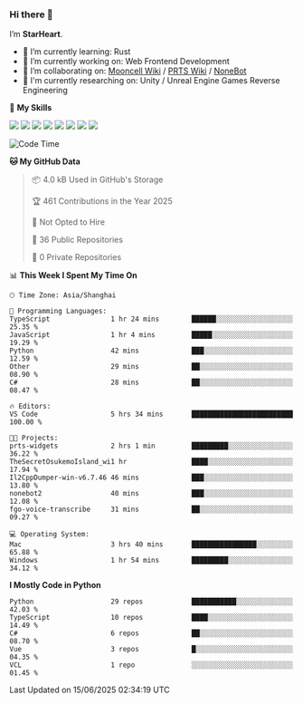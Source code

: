 ### Hi there 👋

I’m **StarHeart**.

- 🌱 I’m currently learning: Rust
- 🔭 I’m currently working on: Web Frontend Development
- 👯 I’m collaborating on: [Mooncell Wiki](https://fgo.wiki/) / [PRTS Wiki](http://prts.wiki/) / [NoneBot](https://github.com/nonebot)
- 🔬 I'm currently researching on: Unity / Unreal Engine Games Reverse Engineering

🌟 **My Skills**

![](https://img.shields.io/badge/-Python-3e74a2?style=flat-square&logo=Python&logoColor=fff)
![](https://img.shields.io/badge/-Node.js-339933?style=flat-square&logo=node.js&logoColor=fff)
![](https://img.shields.io/badge/-Vue-4fc08d?style=flat-square&logo=vue.js&logoColor=fff)
![](https://img.shields.io/badge/-React-2d98ce?style=flat-square&logo=React&logoColor=fff)
![](https://img.shields.io/badge/-TypeScript-3178C6?style=flat-square&logo=TypeScript&logoColor=fff)
![](https://img.shields.io/badge/-Docker-2496ED?style=flat-square&logo=Docker&logoColor=fff)
![](https://img.shields.io/badge/-Linux-000000?style=flat-square&logo=Linux&logoColor=fff)
![](https://img.shields.io/badge/-Dotnet-512bd4?style=flat-square&logo=.net&logoColor=fff)

<!--START_SECTION:waka-->
![Code Time](http://img.shields.io/badge/Code%20Time-1%2C606%20hrs%2053%20mins-blue)

**🐱 My GitHub Data** 

> 📦 4.0 kB Used in GitHub's Storage 
 > 
> 🏆 461 Contributions in the Year 2025
 > 
> 🚫 Not Opted to Hire
 > 
> 📜 36 Public Repositories 
 > 
> 🔑 0 Private Repositories 
 > 
📊 **This Week I Spent My Time On** 

```text
🕑︎ Time Zone: Asia/Shanghai

💬 Programming Languages: 
TypeScript               1 hr 24 mins        ██████░░░░░░░░░░░░░░░░░░░   25.35 % 
JavaScript               1 hr 4 mins         █████░░░░░░░░░░░░░░░░░░░░   19.29 % 
Python                   42 mins             ███░░░░░░░░░░░░░░░░░░░░░░   12.59 % 
Other                    29 mins             ██░░░░░░░░░░░░░░░░░░░░░░░   08.90 % 
C#                       28 mins             ██░░░░░░░░░░░░░░░░░░░░░░░   08.47 % 

🔥 Editors: 
VS Code                  5 hrs 34 mins       █████████████████████████   100.00 % 

🐱‍💻 Projects: 
prts-widgets             2 hrs 1 min         █████████░░░░░░░░░░░░░░░░   36.22 % 
TheSecretOsukemoIsland_wi1 hr                ████░░░░░░░░░░░░░░░░░░░░░   17.94 % 
Il2CppDumper-win-v6.7.46 46 mins             ███░░░░░░░░░░░░░░░░░░░░░░   13.80 % 
nonebot2                 40 mins             ███░░░░░░░░░░░░░░░░░░░░░░   12.08 % 
fgo-voice-transcribe     31 mins             ██░░░░░░░░░░░░░░░░░░░░░░░   09.27 % 

💻 Operating System: 
Mac                      3 hrs 40 mins       ████████████████░░░░░░░░░   65.88 % 
Windows                  1 hr 54 mins        █████████░░░░░░░░░░░░░░░░   34.12 % 
```

**I Mostly Code in Python** 

```text
Python                   29 repos            ███████████░░░░░░░░░░░░░░   42.03 % 
TypeScript               10 repos            ████░░░░░░░░░░░░░░░░░░░░░   14.49 % 
C#                       6 repos             ██░░░░░░░░░░░░░░░░░░░░░░░   08.70 % 
Vue                      3 repos             █░░░░░░░░░░░░░░░░░░░░░░░░   04.35 % 
VCL                      1 repo              ░░░░░░░░░░░░░░░░░░░░░░░░░   01.45 % 
```




 Last Updated on 15/06/2025 02:34:19 UTC
<!--END_SECTION:waka-->
